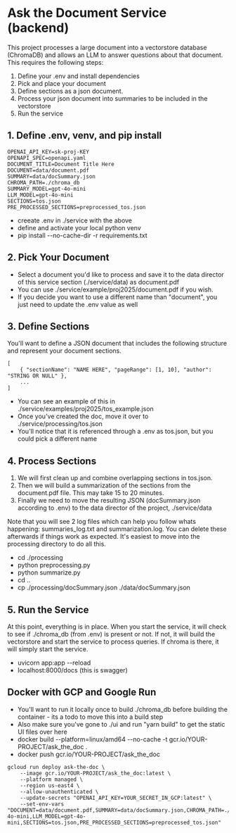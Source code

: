 # Ask the Document Service (backend)

This project processes a large document into a vectorstore database (ChromaDB) and allows an LLM to answer questions about that document. This requires the following steps:

1. Define your .env and install dependencies
2. Pick and place your document
3. Define sections as a json document.
4. Process your json document into summaries to be included in the vectorstore
5. Run the service

## 1. Define .env, venv, and pip install

```
OPENAI_API_KEY=sk-proj-KEY
OPENAPI_SPEC=openapi.yaml
DOCUMENT_TITLE=Document Title Here
DOCUMENT=data/document.pdf
SUMMARY=data/docSummary.json
CHROMA_PATH=./chroma_db
SUMMARY_MODEL=gpt-4o-mini
LLM_MODEL=gpt-4o-mini
SECTIONS=tos.json
PRE_PROCESSED_SECTIONS=preprocessed_tos.json
```
* creeate .env in ./service with the above
* define and activate your local python venv
* pip install --no-cache-dir -r requirements.txt

## 2. Pick Your Document

* Select a document you'd like to process and save it to the data director of this service section (./service/data) as document.pdf
* You can use ./service/example/proj2025/document.pdf if you wish.
* If you decide you want to use a different name than "document", you just need to update the .env value as well

## 3. Define Sections

You'll want to define a JSON document that includes the following structure and represent your document sections.
```
[
    { "sectionName": "NAME HERE", "pageRange": [1, 10], "author": "STRING OR NULL" },
    ...
]
```
* You can see an example of this in ./service/examples/proj2025/tos_example.json
* Once you've created the doc, move it over to ./service/processing/tos.json
* You'll notice that it is referenced through a .env as tos.json, but you could pick a different name

## 4. Process Sections

1. We will first clean up and combine overlapping sections in tos.json.
2. Then we will build a summarization of the sections from the document.pdf file. This may take 15 to 20 minutes.
3. Finally we need to move the resulting JSON (docSummary.json according to .env) to the data director of the project, ./service/data

Note that you will see 2 log files which can help you follow whats happening: summaries_log.txt and summarization.log. You can delete these afterwards if things work as expected. It's easiest to move into the processing directory to do all this.

* cd ./processing
* python preprocessing.py
* python summarize.py
* cd ..
* cp ./processing/docSummary.json ./data/docSummary.json

## 5. Run the Service

At this point, everything is in place. When you start the service, it will check to see if ./chroma_db (from .env) is present or not. If not, it will build the vectorstore and start the service to process queries. If chroma is there, it will simply start the service.

* uvicorn app:app --reload
* localhost:8000/docs (this is swagger)

## Docker with GCP and Google Run

* You'll want to run it locally once to build ./chroma_db before building the container - its a todo to move this into a build step
* Also make sure you've gone to ./ui and run "yarn build" to get the static UI files over here
* docker build --platform=linux/amd64 --no-cache -t gcr.io/YOUR-PROJECT/ask_the_doc .
* docker push gcr.io/YOUR-PROJECT/ask_the_doc

```
gcloud run deploy ask-the-doc \
    --image gcr.io/YOUR-PROJECT/ask_the_doc:latest \
    --platform managed \
    --region us-east4 \
    --allow-unauthenticated \
    --update-secrets "OPENAI_API_KEY=YOUR_SECRET_IN_GCP:latest" \
    --set-env-vars "DOCUMENT=data/document.pdf,SUMMARY=data/docSummary.json,CHROMA_PATH=./chroma_db,SUMMARY_MODEL=gpt-4o-mini,LLM_MODEL=gpt-4o-mini,SECTIONS=tos.json,PRE_PROCESSED_SECTIONS=preprocessed_tos.json"
```
